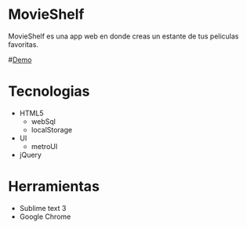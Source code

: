 # MovieShelf
MovieShelf es una app web en donde creas un estante de tus peliculas favoritas.

#[Demo](https://dwylan.neocities.org/)

# Tecnologias
* HTML5
  - webSql
  - localStorage
* UI
  - metroUI
* jQuery

# Herramientas
 - Sublime text 3
 - Google Chrome



